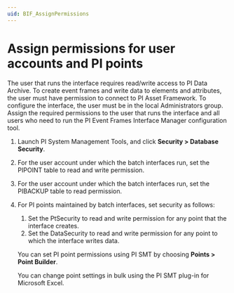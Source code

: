 ```yaml
---
uid: BIF_AssignPermissions
---
```


# Assign permissions for user accounts and PI points

<!-- Static topic. No modifications usually required -->

The user that runs the interface requires read/write access to PI Data Archive. To create event frames and write data to elements and attributes, the user must have permission to connect to PI Asset Framework. To configure the interface, the user must be in the local
Administrators group. Assign the required permissions to the user that runs the interface and all users who need to run the PI Event Frames Interface Manager configuration tool.

1. Launch PI System Management Tools, and click **Security > Database Security**.

2. For the user account under which the batch interfaces run, set the PIPOINT table to read and write permission.

3. For the user account under which the batch interfaces run, set the PIBACKUP table to read permission.
   
4. For PI points maintained by batch interfaces, set security as follows: <!-- TU: Can the following list be unnumbered? -->

    1. Set the PtSecurity to read and write permission for any point that the interface creates.
    2. Set the DataSecurity to read and write permission for any point to which the interface writes data.

    You can set PI point permissions using PI SMT by choosing **Points > Point Builder**. 

    You can change point settings in bulk using the PI SMT plug-in for Microsoft Excel.
